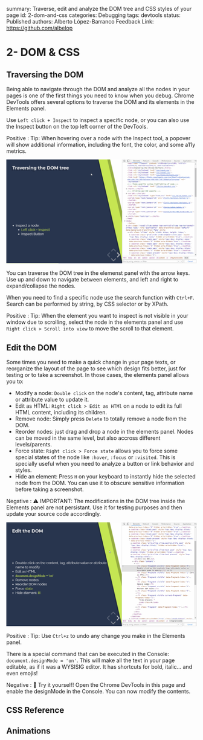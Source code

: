 summary: Traverse, edit and analyze the DOM tree and CSS styles of your page
id: 2-dom-and-css
categories: Debugging
tags: devtools
status: Published 
authors: Alberto López-Barranco
Feedback Link: https://github.com/albelop

# 2- DOM & CSS


<!-- ------------------------ -->

## Traversing the DOM

Being able to navigate through the DOM and analyze all the nodes in your pages is one of the first things you need to know when you debug. Chrome DevTools offers several options to traverse the DOM and its elements in the Elements panel.

Use `Left click + Inspect` to inspect a specific node, or you can also use the Inspect button on the top left corner of the DevTools.

Positive
: Tip: When hovering over a node with the Inspect tool, a popover will show additional information, including the font, the color, and some a11y metrics.

![Inspect nodes](./assets/2_inspect_node.gif)

You can traverse the DOM tree in the elemenst panel with the arrow keys. Use up and down to navigate between elements, and left and right to expand/collapse the nodes.

When you need to find a specific node use the search function with `Ctrl+F`. Search can be performed by string, by CSS selector or by XPath. 

Positive
: Tip: When the element you want to inspect is not visible in your window due to scrolling, select the node in the elements panel and use `Right click > Scroll into view` to move the scroll to that element.


<!-- ------------------------ -->

## Edit the DOM

Some times you need to make a quick change in your page texts, or reorganize the layout of the page to see which design fits better, just for testing or to take a screenshot. In those cases, the elements panel allows you to:

- Modify a node: `Double click` on the node's content, tag, attribute name or attribute value to update it.
- Edit as HTML: `Right click > Edit as HTMl` on a node to edit its full HTML content, including its children.
- Remove node: Simply press `Delete` to totally remove a node from the DOM.
- Reorder nodes: just drag and drop a node in the elements panel. Nodes can be moved in the same level, but also accross different levels/parents.
- Force state: `Right click > Force state` allows you to force some special states of the node like `:hover`, `:focus` or `:visited`. This is specially useful when you need to analyze a button or link behavior and styles.
- Hide an element: Press `H` on your keyboard to instantly hide the selected node from the DOM. You can use it to obscure sensitive information before taking a screenshot.

Negative
: ⚠ IMPORTANT: The modifications in the DOM tree inside the Elements panel are not persistant. Use it for testing purposes and then update your source code accordingly.


![Edit the DOM](./assets/2_edit_dom.gif)

Positive
: Tip: Use `Ctrl+z` to undo any change you make in the Elements panel.

There is a special command that can be executed in the Console: `document.designMode = 'on'`. This will make all the text in your page editable, as if it was a WYSISIG editor. It has shortcuts for bold, italic... and even emojis!

Negative
: 👀 Try it yourself! Open the Chrome DevTools in this page and enable the designMode in the Console. You can now modify the contents.




<!-- ------------------------ -->

## CSS Reference


<!-- ------------------------ -->

## Animations
